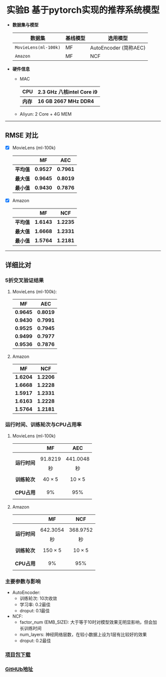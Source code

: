 <h1 align='center'> 实验B 基于pytorch实现的推荐系统模型 </h1>

- **数据集与模型**

  | 数据集                | 基线模型 | 选用模型 |
  | --------------------- | -------- | -------- |
  | `MovieLens(ml-100k)` | MF | AutoEncoder (简称AEC) |
  | `Amazon` | MF | NCF |
  
- **硬件信息**

  - MAC
  
    | CPU      | 2.3 GHz 八核intel Core i9 |
    | -------- | ------------------------- |
    | **内存** | **16 GB 2667 MHz DDR4**   |
    
  - Aliyun: 2 Core + 4G MEM

---

## RMSE 对比

- [x] MovieLens (ml-100k)

  |            |     MF     | AEC |
  | :--------: | :--------: | :---------: |
  | **平均值** | **0.9527** | **0.7961** |
  | **最大值** | **0.9645** | **0.8019** |
  | **最小值** | **0.9430** | **0.7876** |

- [x] Amazon

  |            |     MF     |    NCF     |
  | :--------: | :--------: | :--------: |
  | **平均值** | **1.6143** | **1.2235** |
  | **最大值** | **1.6668** | **1.2331** |
  | **最小值** | **1.5764** | **1.2181** |

---

## 详细比对

### 5折交叉验证结果

1. MovieLens (ml-100k):

   |     MF     |    AEC     |
   | :--------: | :--------: |
   | **0.9645** | **0.8019** |
   | **0.9430** | **0.7991** |
   | **0.9525** | **0.7945** |
   | **0.9499** | **0.7977** |
   | **0.9536** | **0.7876** |

2. Amazon

   |     MF     |    NCF     |
   | :--------: | :--------: |
   | **1.6204** | **1.2206** |
   | **1.6668** | **1.2228** |
   | **1.5917** | **1.2331** |
   | **1.6163** | **1.2228** |
   | **1.5764** | **1.2181** |

### 运行时间、训练轮次与CPU占用率

1. MovieLens (ml-100k)

   |              |      MF       |      AEC       |
   | :----------: | :-----------: | :------------: |
   | **运行时间** | $$91.8219$$秒 | $$441.0048$$秒 |
   | **训练轮次** |  $$40 × 5$$   |   $$10 × 5$$   |
   | **CPU占用**  |    $$9\%$$    |    $$95\%$$    |

2. Amazon

   |              |       MF       |      NCF       |
   | :----------: | :------------: | :------------: |
   | **运行时间** | $$642.3054$$秒 | $$368.9752$$秒 |
   | **训练轮次** |  $$150 × 5$$   |   $$10 × 5$$   |
   | **CPU占用**  |    $$9\%$$     |    $$95\%$$    |

### 主要参数与影响

- AutoEncoder: 
  - 训练轮次: 10次收敛
  - 学习率: 0.2最佳
  - droput: 0.1最佳
- NCF: 
  - factor_num (EMB_SIZE): 大于等于10时对模型效果无明显影响，但会加长训练时间
  - num_layers: 神经网络层数，在较小数据上设为1层有比较好的效果
  - droput: 0.2最佳

### [项目包下载](https://source-need-pay.oss-cn-beijing.aliyuncs.com/B.zip)

### [GitHUb地址](https://github.com/Rhythmicc/RecSysExp)

